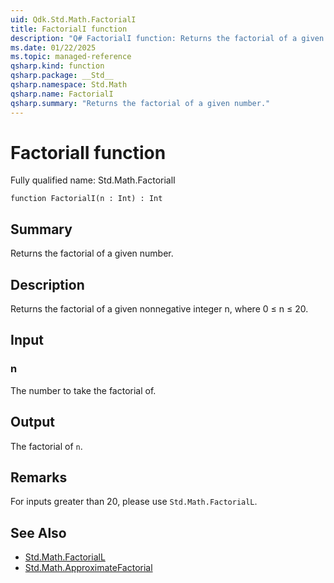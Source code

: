 ```yaml
---
uid: Qdk.Std.Math.FactorialI
title: FactorialI function
description: "Q# FactorialI function: Returns the factorial of a given number."
ms.date: 01/22/2025
ms.topic: managed-reference
qsharp.kind: function
qsharp.package: __Std__
qsharp.namespace: Std.Math
qsharp.name: FactorialI
qsharp.summary: "Returns the factorial of a given number."
---
```


# FactorialI function

Fully qualified name: Std.Math.FactorialI

```qsharp
function FactorialI(n : Int) : Int
```

## Summary
Returns the factorial of a given number.

## Description
Returns the factorial of a given nonnegative integer n, where 0 ≤ n ≤ 20.

## Input
### n
The number to take the factorial of.

## Output
The factorial of `n`.

## Remarks
For inputs greater than 20, please use `Std.Math.FactorialL`.

## See Also
- [Std.Math.FactorialL](xref:Qdk.Std.Math.FactorialL)
- [Std.Math.ApproximateFactorial](xref:Qdk.Std.Math.ApproximateFactorial)

